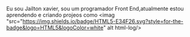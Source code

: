Eu sou Jailton xavier, sou um programador Front End,atualmente estou aprendendo e criando projeos como
<imag "src="https://img.shields.io/badge/HTML5-E34F26.svg?style=for-the-badge&logo=HTML5&logoColor=white" alt html-log/>
